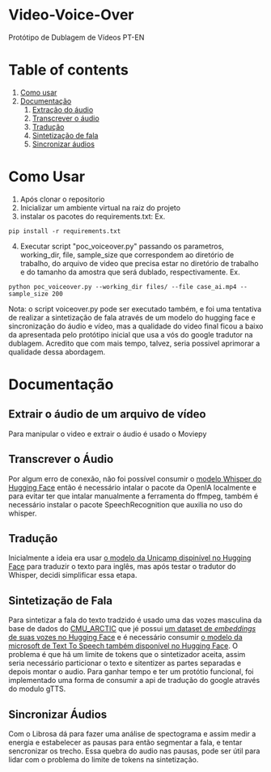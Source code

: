 # Video-Voice-Over
Protótipo de Dublagem de Vídeos PT-EN

# Table of contents
1. [Como usar](#uso)
2. [Documentação](#proposta)
    1. [Extração do áudio](#etapa_1)
    2. [Transcrever o áudio](#etapa_2)
    3. [Tradução](#etapa_3)
    4. [Sintetização de fala](#etapa_4)
    5. [Sincronizar áudios](#etapa_5)

# Como Usar <a name="uso"></a>
1. Após clonar o repositorio
2. Inicializar um ambiente virtual na raiz do projeto
3. instalar os pacotes do requirements.txt: 
Ex.
```
pip install -r requirements.txt
```
4. Executar script "poc_voiceover.py" passando os parametros, working_dir, file, sample_size que correspondem ao diretório de trabalho, do arquivo de video que precisa estar no diretório de trabalho e do tamanho da amostra que será dublado, respectivamente.
Ex.
```
python poc_voiceover.py --working_dir files/ --file case_ai.mp4 --sample_size 200
```

Nota: o script voiceover.py pode ser executado também, e foi uma tentativa de realizar a sintetização de fala através de um modelo do hugging face e sincronização do áudio e vídeo, mas a qualidade do video final ficou a baixo da apresentada pelo protótipo inicial que usa a vós do google tradutor na dublagem. Acredito que com mais tempo, talvez, seria possivel aprimorar a qualidade dessa abordagem. 

# Documentação <a name="proposta"></a>
## Extrair o áudio de um arquivo de vídeo <a name="etapa_1"></a>
Para manipular o video e extrair o áudio é usado o Moviepy

## Transcrever o Áudio<a name="etapa_2"></a>
Por algum erro de conexão, não foi possível consumir o [modelo Whisper do Hugging Face](https://huggingface.co/openai/whisper-large-v3) então é necessário intalar o pacote da OpenIA localmente e para evitar ter que intalar manualmente a ferramenta do ffmpeg, também é necessário instalar o pacote SpeechRecognition que auxilia no uso do whisper.

## Tradução<a name="etapa_3"></a>
Inicialmente a ideia era usar [o modelo da Unicamp dispinível no Hugging Face](https://huggingface.co/unicamp-dl/translation-pt-en-t5) para traduzir o texto para inglês, mas após testar o tradutor do Whisper, decidi simplificar essa etapa.

## Sintetização de Fala<a name="etapa_4"></a>
Para sintetizar a fala do texto tradzido é usado uma das vozes masculina da base de dados do [CMU_ARCTIC](http://www.festvox.org/cmu_arctic/) que jé possui [um dataset de *embeddings* de suas vozes no Hugging Face](https://huggingface.co/datasets/Matthijs/cmu-arctic-xvectors) e é necessário consumir [o modelo da microsoft de Text To Speech também disponível no Hugging Face](https://huggingface.co/microsoft/speecht5_tts). 
O problema é que há um limite de tokens que o sintetizador aceita, assim seria necessário particionar o texto e sitentizer as partes separadas e depois montar o audio.
Para ganhar tempo e ter um protótio funcional, foi implementado uma forma de consumir a api de tradução do google através do modulo gTTS.

## Sincronizar Áudios<a name="etapa_5"></a>
Com o Librosa dá para fazer uma análise de spectograma e assim medir a energia e estabelecer as pausas para então segmentar a fala, e tentar sencronizar os trecho. Essa quebra do audio nas pausas, pode ser útil para lidar com o problema do limite de tokens na sintetização.

